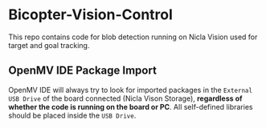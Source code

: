 # Bicopter-Vision-Control
This repo contains code for blob detection running on Nicla Vision used for target and goal tracking.

## OpenMV IDE Package Import
OpenMV IDE will always try to look for imported packages in the `External USB Drive` of the board connected (Nicla Vison Storage), **regardless of whether the code is running on the board or PC**. All self-defined libraries should be placed inside the `USB Drive`. 